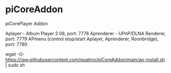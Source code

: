# piCoreAddon
piCorePlayer Addon

Aplayer - Album Player 2.08, port: 7778
Aprenderer - UPnP/DLNA Renderer, port: 7779
APmenu (control stop/start Aplayer, Aprenderer, Roonbridge), port: 7780

wget -O- https://raw.githubusercontent.com/quatmo/piCoreAddon/main/ap-install.sh | sudo sh
